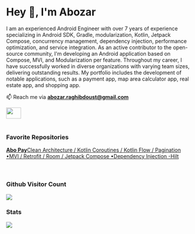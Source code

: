 <h1 align="left">Hey 👋, I'm Abozar</h1>
<p align="left">I am an experienced Android Engineer with over 7 years of experience specializing in Android SDK, Gradle, modularization, Kotlin, Jetpack Compose, 
concurrency management, dependency injection, performance optimization, and service integration. 
As an active contributor to the open-source community, I'm developing an Android application based on Compose, MVI, and Modularization per feature.
Throughout my career, I have successfully worked in diverse organizations with varying team sizes, delivering outstanding results.
My portfolio includes the development of notable applications, such as a payment app, map area calculator app, real estate app, and shopping app.
</p>

📫 Reach me via **abozar.raghibdoust@gmail.com**
<p align="left">
<a href="https://www.linkedin.com/in/abozarraghibdoust/" target="_blank"><img align="center" src="https://cdn.jsdelivr.net/npm/simple-icons@3.0.1/icons/linkedin.svg" height="30" width="40" /></a>

<br/>
<br/>
<h3 align="left">Favorite Repositories</h3>
<a href="https://github.com/JAbozarOid/abo-pay" target="_blank"><strong>Abo Pay</strong>Clean Architecture / Kotlin Coroutines / Kotlin Flow / Pagination
•MVI / Retrofit / Room / Jetpack Compose
•Dependency Injection -Hilt</a>
<br/><br/>

<br/>
<p><strong><h3>Github Visitor Count</h3></strong>
<img src="https://profile-counter.glitch.me/jabozaroid/count.svg" />
</p>

<p><strong><h3>Stats</h3></strong>
<div class="row">
  <div class="col">
      <img src="https://github-readme-stats.vercel.app/api?username=jabozaroid&show_icons=true&locale=en" />
  </div>
</div>
